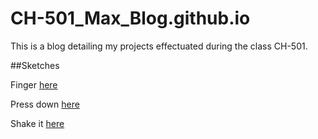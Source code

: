 # CH-501_Max_Blog.github.io
This is a blog detailing my projects effectuated during the class CH-501.

##Sketches

Finger [here](https://github.com/Maxw3llGM/CH-501_Max_Blog.github.io/blob/main/sketches/Finger.md)

Press down [here](tree/main/sketches/handtool.md)

Shake it [here](tree/main/sketches/shaker.md)
